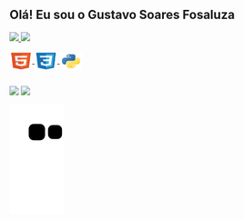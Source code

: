 ## Olá! Eu sou o Gustavo Soares Fosaluza
<div>
  <a href="https://github.com/GustavoFosaluza">
  <img height="180em" src="https://github-readme-stats.vercel.app/api?username=GustavoFosaluza&show_icons=true&theme=dark&include_all_commits=true&count_private=true"/>
  <img height="180em" src="https://github-readme-stats.vercel.app/api/top-langs/?username=GustavoFosaluza&layout=compact&langs_count=7&theme=dark"/>
 </div>
 <div style="display: inline_block"><br>
  <img align="center" alt="Gu-HTML" height="30" width="40" src="https://raw.githubusercontent.com/devicons/devicon/master/icons/html5/html5-original.svg">
  <img align="center" alt="Gu-CSS" height="30" width="40" src="https://raw.githubusercontent.com/devicons/devicon/master/icons/css3/css3-original.svg">
  <img align="center" alt="Gu-Python" height="30" width="40" src="https://raw.githubusercontent.com/devicons/devicon/master/icons/python/python-original.svg">
</div>
  
  ##
<div> 
  <a href="https://instagram.com/guu.soaresss" target="_blank"><img src="https://img.shields.io/badge/-Instagram-%23E4405F?style=for-the-badge&logo=instagram&logoColor=white" target="_blank"></a>
 </a> 
  <a href="https://www.linkedin.com/in/gustavosoaresfosaluza/" target="_blank"><img src="https://img.shields.io/badge/-LinkedIn-%230077B5?style=for-the-badge&logo=linkedin&logoColor=white" target="_blank"></a> 
 
  ![Snake animation](https://github.com/rafaballerini/rafaballerini/blob/output/github-contribution-grid-snake.svg)
 
</div>

